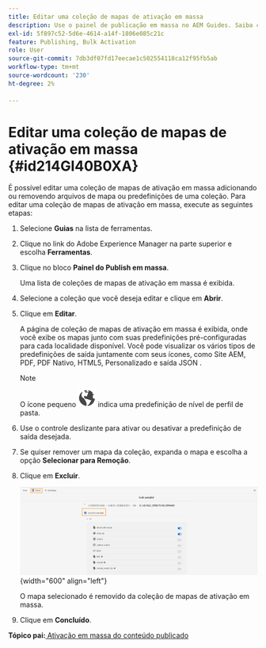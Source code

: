 ```yaml
---
title: Editar uma coleção de mapas de ativação em massa
description: Use o painel de publicação em massa no AEM Guides. Saiba como editar uma coleção de mapas de ativação em massa adicionando ou removendo arquivos de mapa.
exl-id: 5f897c52-5d6e-4614-a14f-1806e085c21c
feature: Publishing, Bulk Activation
role: User
source-git-commit: 7db3df07fd17eecae1c502554118ca12f95fb5ab
workflow-type: tm+mt
source-wordcount: '230'
ht-degree: 2%

---
```


# Editar uma coleção de mapas de ativação em massa {#id214GI40B0XA}

É possível editar uma coleção de mapas de ativação em massa adicionando ou removendo arquivos de mapa ou predefinições de uma coleção. Para editar uma coleção de mapas de ativação em massa, execute as seguintes etapas:

1. Selecione **Guias** na lista de ferramentas.

1. Clique no link do Adobe Experience Manager na parte superior e escolha **Ferramentas**.

1. Clique no bloco **Painel do Publish em massa**.

   Uma lista de coleções de mapas de ativação em massa é exibida.

1. Selecione a coleção que você deseja editar e clique em **Abrir**.

1. Clique em **Editar**.

   A página de coleção de mapas de ativação em massa é exibida, onde você exibe os mapas junto com suas predefinições pré-configuradas para cada localidade disponível.
Você pode visualizar os vários tipos de predefinições de saída juntamente com seus ícones, como Site AEM, PDF, PDF Nativo, HTML5, Personalizado e saída JSON
.

   >[!NOTE]
   >
   > O ícone pequeno ![](images/global-preset-icon.svg) indica uma predefinição de nível de perfil de pasta.


1. Use o controle deslizante para ativar ou desativar a predefinição de saída desejada.

1. Se quiser remover um mapa da coleção, expanda o mapa e escolha a opção **Selecionar para Remoção**.

1. Clique em **Excluir**.

   ![](images/bulk-activation-delete-map.png){width="600" align="left"}

   O mapa selecionado é removido da coleção de mapas de ativação em massa.

1. Clique em **Concluído**.


**Tópico pai:**[ Ativação em massa do conteúdo publicado](conf-bulk-activation.md)
